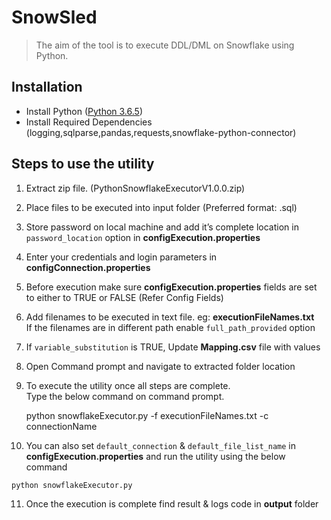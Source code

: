 SnowSled
================================

> The aim of the tool is to execute DDL/DML on Snowflake using Python.

Installation
------------

*   Install Python ([Python 3.6.5](https://www.python.org/downloads/release/python-365/))
*   Install Required Dependencies  
    (logging,sqlparse,pandas,requests,snowflake-python-connector)

Steps to use the utility
------------------------

1.  Extract zip file. (PythonSnowflakeExecutorV1.0.0.zip)
2.  Place files to be executed into input folder (Preferred format: .sql)
3.  Store password on local machine and add it’s complete location in `password_location` option in **configExecution.properties**
4.  Enter your credentials and login parameters in **configConnection.properties**
5.  Before execution make sure **configExecution.properties** fields are set to either to TRUE or FALSE (Refer Config Fields)
6.  Add filenames to be executed in text file. eg: **executionFileNames.txt**  
    If the filenames are in different path enable `full_path_provided` option
7.  If `variable_substitution` is TRUE, Update **Mapping.csv** file with values
8.  Open Command prompt and navigate to extracted folder location
9.  To execute the utility once all steps are complete.  
    Type the below command on command prompt.

    python snowflakeExecutor.py -f executionFileNames.txt -c connectionName
    

10.  You can also set `default_connection` & `default_file_list_name` in **configExecution.properties** and run the utility using the below command

    python snowflakeExecutor.py
    

11.  Once the execution is complete find result & logs code in **output** folder
